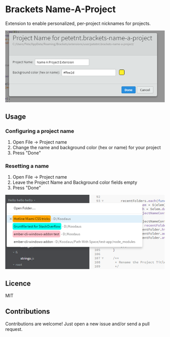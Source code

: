 # Brackets Name-A-Project
Extension to enable personalized, per-project nicknames for projects.


![Settings menu](/images/settings-menu.png)

## Usage
### Configuring a project name
1. Open File -> Project name
2. Change the name and background color (hex or name) for your project
3. Press "Done"

### Resetting a name
1. Open File -> Project name
2. Leave the Project Name and Background color fields empty
3. Press "Done"

![Dropdown menu](/images/dropdown.png)


## Licence 
MIT

## Contributions
Contributions are welcome! Just open a new issue and/or send a pull request.